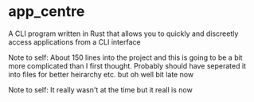 # app_centre
A CLI program written in Rust that allows you to quickly and discreetly access applications from a CLI interface

Note to self: About 150 lines into the project and this is going to be a bit more complicated than I first thought. Probably should have seperated it into files for better heirarchy etc. but oh well bit late now

Note to self: It really wasn't at the time but it reall is now

